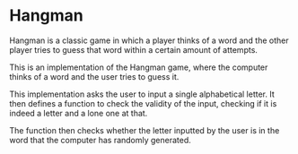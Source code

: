 # Hangman
Hangman is a classic game in which a player thinks of a word and the other player tries to guess that word within a certain amount of attempts.

This is an implementation of the Hangman game, where the computer thinks of a word and the user tries to guess it. 

This implementation asks the user to input a single alphabetical letter. It then defines a function to check the validity of the input, checking if it is indeed a letter and a lone one at that. 

The function then checks whether the letter inputted by the user is in the word that the computer has randomly generated.